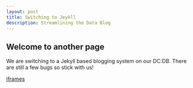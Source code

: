 ```yaml
---
layout: post
title: Switching to Jeykll
description: Streamlining the Data Blog
---
```


## Welcome to another page

We are switching to a Jekyll based blogging system on our DC:DB.
There are still a few bugs so stick with us! 

[iframes](../iframe-content/iframe-content-base-directory)
